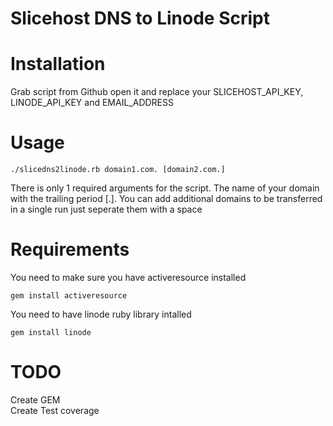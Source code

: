 # Slicehost DNS to Linode Script


# Installation

Grab script from Github open it and replace your SLICEHOST\_API\_KEY, LINODE\_API\_KEY and EMAIL_ADDRESS

# Usage

    ./slicedns2linode.rb domain1.com. [domain2.com.]

There is only 1 required arguments for the script. The name of your domain with the trailing period [.]. You can add additional domains to be transferred in a single run just seperate them with a space

# Requirements

You need to make sure you have activeresource installed

    gem install activeresource

You need to have linode ruby library intalled

    gem install linode

# TODO 
Create GEM  
Create Test coverage